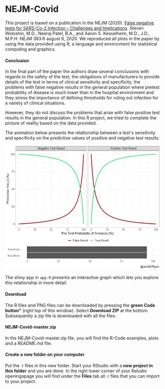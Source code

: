 # NEJM-Covid
This project is based on a publication in the NEJM (2020). [False negative tests for SARS-Co-2 Infection – Challenges and Implications](https://www.nejm.org/doi/full/10.1056/NEJMp2015897).
Steven Woloshin, M.D., Neeraj Patel, B.A., and Aaron S. Kesselheim, M.D., J.D., M.P.H. NEJM 383:6 august 6, 2020.
We reproduced all plots in the paper by using the data provided using R, a language and environment for statistical computing and graphics.

#### Conclusion
In the final part of the paper the authors draw several conclusions with regards to the safety of the test, the obligations of manufacturers to provide details of the test in terms of clinical sensitivity and specificity, the problems with false negative results in the general population where pretest probability of disease is much lower than in the hospital environment and they stress the importance of defining thresholds for ruling out infection for a variety of clinical situations.

However, they do not discuss the problems that arise with false positive test results in the general population. In this R project, we tried to complete the picture of reality based on the data provided.

The animation below presents the relationship between a test's sensitivity and specificity on the predictive values of positive and negative test results:

![](animation/animation.gif)

The shiny app in `app.R` presents an interactive graph which lets you explore this relationship in more detail.

#### Download
The R files and PNG files can be downloaded by pressing the **green Code button"** (right top of this window). Select **Download ZIP** at the bottom. Subsequently a zip file is downloaded with all the files.

#### NEJM-Covid-master.zip
In the NEJM-Covid-master.zip file, you will find the R-Code examples, plots and a README.md file.

#### Create a new folder on your computer

Put the .r files in this new folder. Start your RStudio with a **new project in this folder** and you are done. In the right lower corner of your Rstudio openingspage you will find under the **Files** tab all .r files that you can import to your project.



